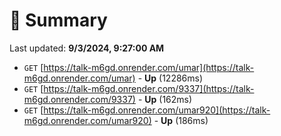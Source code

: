 # 📖 Summary
Last updated: **9/3/2024, 9:27:00 AM**

- `GET` [https://talk-m6gd.onrender.com/umar](https://talk-m6gd.onrender.com/umar) - **Up** (12286ms)
- `GET` [https://talk-m6gd.onrender.com/9337](https://talk-m6gd.onrender.com/9337) - **Up** (162ms)
- `GET` [https://talk-m6gd.onrender.com/umar920](https://talk-m6gd.onrender.com/umar920) - **Up** (186ms)
